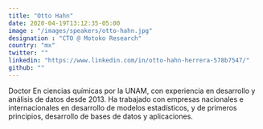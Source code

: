 ```yaml
---
title: "Otto Hahn"
date: 2020-04-19T13:12:35-05:00
image : "/images/speakers/otto-hahn.jpg"
designation : "CTO @ Motoko Research"
country: "mx"
twitter: ""
linkedin: "https://www.linkedin.com/in/otto-hahn-herrera-578b7547/"
github: ""
---
```


Doctor En ciencias químicas por la UNAM, con experiencia en desarrollo y análisis de datos desde 2013. 
Ha trabajado con empresas nacionales e internacionales en desarrollo de modelos estadísticos, y de primeros principios, 
desarrollo de bases de datos y aplicaciones.  